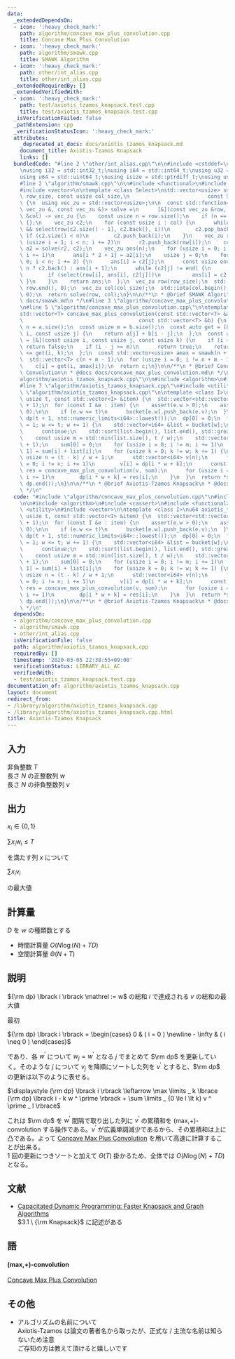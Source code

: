 ```yaml
---
data:
  _extendedDependsOn:
  - icon: ':heavy_check_mark:'
    path: algorithm/concave_max_plus_convolution.cpp
    title: Concave Max Plus Convolution
  - icon: ':heavy_check_mark:'
    path: algorithm/smawk.cpp
    title: SMAWK Algorithm
  - icon: ':heavy_check_mark:'
    path: other/int_alias.cpp
    title: other/int_alias.cpp
  _extendedRequiredBy: []
  _extendedVerifiedWith:
  - icon: ':heavy_check_mark:'
    path: test/axiotis_tzamos_knapsack.test.cpp
    title: test/axiotis_tzamos_knapsack.test.cpp
  _isVerificationFailed: false
  _pathExtension: cpp
  _verificationStatusIcon: ':heavy_check_mark:'
  attributes:
    _deprecated_at_docs: docs/axiotis_tzamos_knapsack.md
    document_title: Axiotis-Tzamos Knapsack
    links: []
  bundledCode: "#line 2 \"other/int_alias.cpp\"\n\n#include <cstddef>\n#include <cstdint>\n\
    \nusing i32 = std::int32_t;\nusing i64 = std::int64_t;\nusing u32 = std::uint32_t;\n\
    using u64 = std::uint64_t;\nusing isize = std::ptrdiff_t;\nusing usize = std::size_t;\n\
    #line 2 \"algorithm/smawk.cpp\"\n\n#include <functional>\n#include <numeric>\n\
    #include <vector>\n\ntemplate <class Select>\nstd::vector<usize> smawk(const usize\
    \ row_size, const usize col_size,\n                         const Select &select)\
    \ {\n  using vec_zu = std::vector<usize>;\n\n  const std::function<vec_zu(const\
    \ vec_zu &, const vec_zu &)> solve =\n      [&](const vec_zu &row, const vec_zu\
    \ &col) -> vec_zu {\n    const usize n = row.size();\n    if (n == 0)\n      return\
    \ {};\n    vec_zu c2;\n    for (const usize i : col) {\n      while (!c2.empty()\
    \ && select(row[c2.size() - 1], c2.back(), i))\n        c2.pop_back();\n     \
    \ if (c2.size() < n)\n        c2.push_back(i);\n    }\n    vec_zu r2;\n    for\
    \ (usize i = 1; i < n; i += 2)\n      r2.push_back(row[i]);\n    const vec_zu\
    \ a2 = solve(r2, c2);\n    vec_zu ans(n);\n    for (usize i = 0; i != a2.size();\
    \ i += 1)\n      ans[i * 2 + 1] = a2[i];\n    usize j = 0;\n    for (usize i =\
    \ 0; i < n; i += 2) {\n      ans[i] = c2[j];\n      const usize end = i + 1 ==\
    \ n ? c2.back() : ans[i + 1];\n      while (c2[j] != end) {\n        j += 1;\n\
    \        if (select(row[i], ans[i], c2[j]))\n          ans[i] = c2[j];\n     \
    \ }\n    }\n    return ans;\n  };\n  vec_zu row(row_size);\n  std::iota(row.begin(),\
    \ row.end(), 0);\n  vec_zu col(col_size);\n  std::iota(col.begin(), col.end(),\
    \ 0);\n  return solve(row, col);\n}\n\n/**\n * @brief SMAWK Algorithm\n * @docs\
    \ docs/smawk.md\n */\n#line 3 \"algorithm/concave_max_plus_convolution.cpp\"\n\
    \n#line 5 \"algorithm/concave_max_plus_convolution.cpp\"\n\ntemplate <class T>\n\
    std::vector<T> concave_max_plus_convolution(const std::vector<T> &a,\n       \
    \                                     const std::vector<T> &b) {\n  const usize\
    \ n = a.size();\n  const usize m = b.size();\n  const auto get = [&](const usize\
    \ i, const usize j) {\n    return a[j] + b[i - j];\n  };\n  const auto select\
    \ = [&](const usize i, const usize j, const usize k) {\n    if (i < k)\n     \
    \ return false;\n    if (i - j >= m)\n      return true;\n    return get(i, j)\
    \ <= get(i, k);\n  };\n  const std::vector<usize> amax = smawk(n + m - 1, n, select);\n\
    \  std::vector<T> c(n + m - 1);\n  for (usize i = 0; i != n + m - 1; i += 1)\n\
    \    c[i] = get(i, amax[i]);\n  return c;\n}\n\n/**\n * @brief Concave Max Plus\
    \ Convolution\n * @docs docs/concave_max_plus_convolution.md\n */\n#line 3 \"\
    algorithm/axiotis_tzamos_knapsack.cpp\"\n\n#include <algorithm>\n#include <cassert>\n\
    #line 7 \"algorithm/axiotis_tzamos_knapsack.cpp\"\n#include <utility>\n#line 9\
    \ \"algorithm/axiotis_tzamos_knapsack.cpp\"\n\ntemplate <class I>\nu64 axiotis_tzamos_knapsack(const\
    \ usize t, const std::vector<I> &item) {\n  std::vector<std::vector<i64>> bucket(t\
    \ + 1);\n  for (const I &e : item) {\n    assert(e.w > 0);\n    assert(e.v >=\
    \ 0);\n\n    if (e.w <= t)\n      bucket[e.w].push_back(e.v);\n  }\n\n  std::vector<i64>\
    \ dp(t + 1, std::numeric_limits<i64>::lowest());\n  dp[0] = 0;\n  for (usize w\
    \ = 1; w <= t; w += 1) {\n    std::vector<i64> &list = bucket[w];\n    if (list.empty())\n\
    \      continue;\n    std::sort(list.begin(), list.end(), std::greater<i64>());\n\
    \    const usize m = std::min(list.size(), t / w);\n    std::vector<i64> sum(m\
    \ + 1);\n    sum[0] = 0;\n    for (usize i = 0; i != m; i += 1)\n      sum[i +\
    \ 1] = sum[i] + list[i];\n    for (usize k = 0; k != w; k += 1) {\n      const\
    \ usize n = (t - k) / w + 1;\n      std::vector<i64> v(n);\n      for (usize i\
    \ = 0; i != n; i += 1)\n        v[i] = dp[i * w + k];\n      const std::vector<i64>\
    \ res = concave_max_plus_convolution(v, sum);\n      for (usize i = 0; i != n;\
    \ i += 1)\n        dp[i * w + k] = res[i];\n    }\n  }\n  return *std::max_element(dp.begin(),\
    \ dp.end());\n}\n\n/**\n * @brief Axiotis-Tzamos Knapsack\n * @docs docs/axiotis_tzamos_knapsack.md\n\
    \ */\n"
  code: "#include \"algorithm/concave_max_plus_convolution.cpp\"\n#include \"other/int_alias.cpp\"\
    \n\n#include <algorithm>\n#include <cassert>\n#include <functional>\n#include\
    \ <utility>\n#include <vector>\n\ntemplate <class I>\nu64 axiotis_tzamos_knapsack(const\
    \ usize t, const std::vector<I> &item) {\n  std::vector<std::vector<i64>> bucket(t\
    \ + 1);\n  for (const I &e : item) {\n    assert(e.w > 0);\n    assert(e.v >=\
    \ 0);\n\n    if (e.w <= t)\n      bucket[e.w].push_back(e.v);\n  }\n\n  std::vector<i64>\
    \ dp(t + 1, std::numeric_limits<i64>::lowest());\n  dp[0] = 0;\n  for (usize w\
    \ = 1; w <= t; w += 1) {\n    std::vector<i64> &list = bucket[w];\n    if (list.empty())\n\
    \      continue;\n    std::sort(list.begin(), list.end(), std::greater<i64>());\n\
    \    const usize m = std::min(list.size(), t / w);\n    std::vector<i64> sum(m\
    \ + 1);\n    sum[0] = 0;\n    for (usize i = 0; i != m; i += 1)\n      sum[i +\
    \ 1] = sum[i] + list[i];\n    for (usize k = 0; k != w; k += 1) {\n      const\
    \ usize n = (t - k) / w + 1;\n      std::vector<i64> v(n);\n      for (usize i\
    \ = 0; i != n; i += 1)\n        v[i] = dp[i * w + k];\n      const std::vector<i64>\
    \ res = concave_max_plus_convolution(v, sum);\n      for (usize i = 0; i != n;\
    \ i += 1)\n        dp[i * w + k] = res[i];\n    }\n  }\n  return *std::max_element(dp.begin(),\
    \ dp.end());\n}\n\n/**\n * @brief Axiotis-Tzamos Knapsack\n * @docs docs/axiotis_tzamos_knapsack.md\n\
    \ */\n"
  dependsOn:
  - algorithm/concave_max_plus_convolution.cpp
  - algorithm/smawk.cpp
  - other/int_alias.cpp
  isVerificationFile: false
  path: algorithm/axiotis_tzamos_knapsack.cpp
  requiredBy: []
  timestamp: '2020-03-05 22:38:55+09:00'
  verificationStatus: LIBRARY_ALL_AC
  verifiedWith:
  - test/axiotis_tzamos_knapsack.test.cpp
documentation_of: algorithm/axiotis_tzamos_knapsack.cpp
layout: document
redirect_from:
- /library/algorithm/axiotis_tzamos_knapsack.cpp
- /library/algorithm/axiotis_tzamos_knapsack.cpp.html
title: Axiotis-Tzamos Knapsack
---
```

## 入力
非負整数 $T$  
長さ $N$ の正整数列 $w$  
長さ $N$ の非負整数列 $v$  

## 出力
$x _ i \in \lbrace 0 , 1 \rbrace$

$\displaystyle \sum x _ i w _ i \le T$

を満たす列 $x$ について

$\displaystyle \sum x _ i v _ i$

の最大値

## 計算量
$D$ を $w$ の種類数とする
-   時間計算量 $O ( N \log ( N ) + T D )$
-   空間計算量 $\Theta ( N + T )$

## 説明
${\rm dp} \lbrack i \rbrack \mathrel := w$ の総和 $i$ で達成される $v$ の総和の最大値

最初

${\rm dp} \lbrack i \rbrack = \begin{cases} 0 & ( i = 0 ) \newline - \infty & ( i \neq 0 ) \end{cases}$

であり、各 $w ^ \prime$ について $w _ j = w ^ \prime$ となる $j$ でまとめて $\rm dp$ を更新していく。そのような $j$ について $v _ j$ を降順にソートした列を $v ^ \prime$ とすると、$\rm dp$ の更新は以下のように表せる。

$\displaystyle {\rm dp} \lbrack i \rbrack \leftarrow \max \limits _ k \lbrace {\rm dp} \lbrack i - k w ^ \prime \rbrack + \sum \limits _ {0 \le l \lt k} v ^ \prime _ l \rbrace$

これは $\rm dp$ を $w ^ \prime$ 間隔で取り出した列に $v ^ \prime$ の累積和を (max,+)-convolution する操作である。$v ^ \prime$ が広義単調減少であるから、その累積和は上に凸である。よって [Concave Max Plus Convolution](https://noshi91.github.io/Library/library/algorithm/concave_max_plus_convolution.cpp.html) を用いて高速に計算することが出来る。  
$1$ 回の更新につきソートと加えて $\Theta ( T )$ 掛かるため、全体では $O ( N \log ( N ) + T D )$ となる。

## 文献
-   [Capacitated Dynamic Programming: Faster Knapsack and Graph Algorithms](https://arxiv.org/abs/1802.06440)  
    $3.1 \  {\rm Knapsack}$ に記述がある 

## 語
#### (max,+)-convolution
[Concave Max Plus Convolution](https://noshi91.github.io/Library/library/algorithm/concave_max_plus_convolution.cpp.html)

## その他
-   アルゴリズムの名前について  
    Axiotis-Tzamos は論文の著者名から取ったが、正式な / 主流な名前は知らないため注意  
    ご存知の方は教えて頂けると嬉しいです
